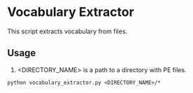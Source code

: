 # Vocabulary Extractor

This script extracts vocabulary from files. 

## Usage
1. <DIRECTORY_NAME> is a path to a directory with PE files. 


`python vocabulary_extractor.py <DIRECTORY_NAME>/*`
